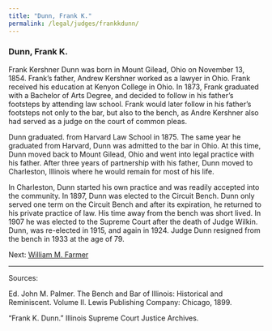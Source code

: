 ```yaml
---
title: "Dunn, Frank K."
permalink: /legal/judges/frankkdunn/
---
```


### Dunn, Frank K.

Frank Kershner Dunn was born in Mount Gilead, Ohio on November 13, 1854. Frank’s father, Andrew Kershner worked as a lawyer in Ohio. Frank received his education at Kenyon College in Ohio. In 1873, Frank graduated with a Bachelor of Arts Degree, and decided to follow in his father’s footsteps by attending law school. Frank would later follow in his father’s footsteps not only to the bar, but also to the bench, as Andre Kershner also had served as a judge on the court of common pleas.

Dunn graduated. from Harvard Law School in 1875. The same year he graduated from Harvard, Dunn was admitted to the bar in Ohio. At this time, Dunn moved back to Mount Gilead, Ohio and went into legal practice with his father. After three years of partnership with his father, Dunn moved to Charleston, Illinois where he would remain for most of his life. 

In Charleston, Dunn started his own practice and was readily accepted into the community. In 1897, Dunn was elected to the Circuit Bench. Dunn only served one term on the Circuit Bench and after its expiration, he returned to his private practice of law. His time away from the bench was short lived. In 1907 he was elected to the Supreme Court after the death of Judge Wilkin. Dunn, was re-elected in 1915, and again in 1924. Judge Dunn resigned from the bench in 1933 at the age of 79. 

Next:  [William M. Farmer](/legal/judges/williammfarmer/)

---
Sources:

Ed. John M. Palmer. The Bench and Bar of Illinois: Historical and Reminiscent. Volume II. Lewis Publishing Company: Chicago, 1899.

“Frank K. Dunn.” Illinois Supreme Court Justice Archives.